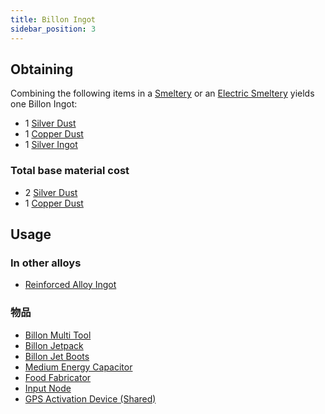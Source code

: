 ```yaml
---
title: Billon Ingot
sidebar_position: 3
---
```


## Obtaining

Combining the following items in a [Smeltery](Smeltery) or an [Electric Smeltery](Electric-Smeltery) yields one Billon Ingot:

* 1 [Silver Dust](Silver-Dust)
* 1 [Copper Dust](Copper-Dust)
* 1 [Silver Ingot](Silver-Ingot)

### Total base material cost

* 2 [Silver Dust](Silver-Dust)
* 1 [Copper Dust](Copper-Dust)

## Usage

### In other alloys

* [Reinforced Alloy Ingot](Reinforced-Alloy-Ingot)

### 物品

* [Billon Multi Tool](Multi-Tools)
* [Billon Jetpack](Jetpacks)
* [Billon Jet Boots](Jet-Boots)
* [Medium Energy Capacitor](Energy-Capacitors)
* [Food Fabricator](Food-Fabricator)
* [Input Node](Input-Node)
* [GPS Activation Device (Shared)](GPS-Activation-Device)
